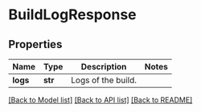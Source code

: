 # BuildLogResponse

## Properties
Name | Type | Description | Notes
------------ | ------------- | ------------- | -------------
**logs** | **str** | Logs of the build. | 

[[Back to Model list]](../README.md#documentation-for-models) [[Back to API list]](../README.md#documentation-for-api-endpoints) [[Back to README]](../README.md)


